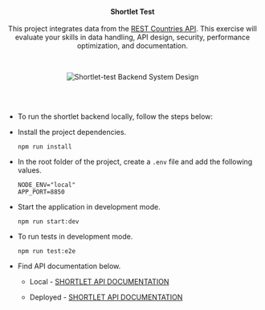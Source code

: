 <p align="center"><b>Shortlet Test</b> <br><br> This project integrates data from the <a href="https://restcountries.com/">REST Countries API</a>. This exercise will evaluate your skills in data handling, API design, security, performance optimization, and documentation. 
</p>

<br>

<p align="center">
    <img src="" alt="Shortlet-test Backend System Design" />
</p>


<br><br>

* To run the shortlet backend locally, follow the steps below:


* Install the project dependencies.
  ```
  npm run install
  ```

* In the root folder of the project, create a `.env` file and add the following values.
  ```
  NODE_ENV="local"
  APP_PORT=8850
  ```


* Start the application in development mode.
  ```
  npm run start:dev
  ```

* To run tests in development mode.
  ```
  npm run test:e2e
  ```

* Find API documentation below.
  * <p>Local - <a href="http://localhost:8850/api-docs">SHORTLET API DOCUMENTATION </a></p>
  * <p>Deployed - <a href="http://localhost:8850/api-docs">SHORTLET API DOCUMENTATION </a></p>
